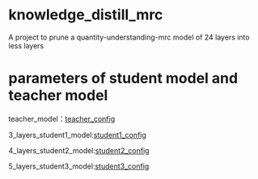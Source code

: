 # knowledge_distill_mrc
A project to prune a quantity-understanding-mrc model of 24 layers into less layers


# parameters of student model and teacher model

teacher_model：[teacher_config](./whatisit/config.json)

3_layers_student1_model:[student1_config](./student_config/bert_base_cased_config/bert_config_L3.json)

4_layers_student2_model:[student2_config](./student_config/bert_base_cased_config/bert_config_L4.json)

5_layers_student3_model:[student3_config](./student_config/bert_base_cased_config/bert_config_L6.json)

